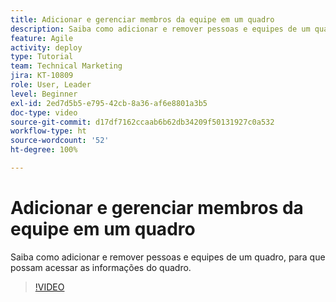 ```yaml
---
title: Adicionar e gerenciar membros da equipe em um quadro
description: Saiba como adicionar e remover pessoas e equipes de um quadro, para que possam acessar as informações do quadro.
feature: Agile
activity: deploy
type: Tutorial
team: Technical Marketing
jira: KT-10809
role: User, Leader
level: Beginner
exl-id: 2ed7d5b5-e795-42cb-8a36-af6e8801a3b5
doc-type: video
source-git-commit: d17df7162ccaab6b62db34209f50131927c0a532
workflow-type: ht
source-wordcount: '52'
ht-degree: 100%

---
```


# Adicionar e gerenciar membros da equipe em um quadro

Saiba como adicionar e remover pessoas e equipes de um quadro, para que possam acessar as informações do quadro.

>[!VIDEO](https://video.tv.adobe.com/v/3423045/?quality=12&learn=on&enablevpops&captions=por_br)

